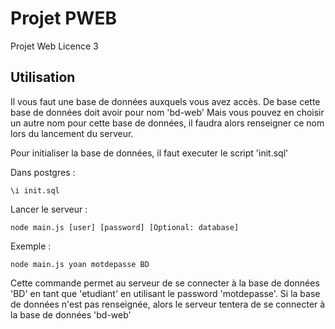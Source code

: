 # Projet PWEB

Projet Web Licence 3

## Utilisation

Il vous faut une base de données auxquels vous avez accès.
De base cette base de données doit avoir pour nom 'bd-web'
Mais vous pouvez en choisir un autre nom pour cette base de données, il faudra alors renseigner ce nom lors du lancement du serveur.

Pour initialiser la base de données, il faut executer le script 'init.sql'

Dans postgres :
```
\i init.sql
```


Lancer le serveur : 

```
node main.js [user] [password] [Optional: database]
```

Exemple :
```
node main.js yoan motdepasse BD
```
Cette commande permet au serveur de se connecter à la base de données 'BD' en tant que 'etudiant' en utilisant le password 'motdepasse'. Si la base de données n'est pas renseignée, alors le serveur tentera de se connecter à la base de données 'bd-web'
